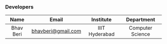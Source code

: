 ### Developers
| Name | Email | Institute | Department |
| :---: | :---: | :---: | :---: |
| Bhav Beri | bhavberi@gmail.com | IIIT Hyderabad | Computer Science |
